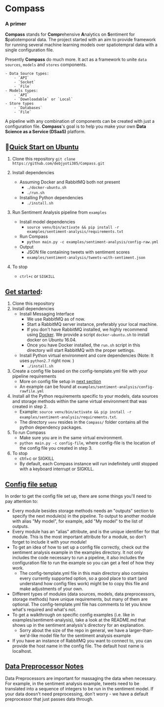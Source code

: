 # Compass
### A primer
**Compass** stands for **Compr**ehensive **A**nalytics on **S**entiment for **S**patiotemporal data. The project started with an aim to provide framework for running several machine learning models over spatiotempral data with a single configuration file. 

Presently **Compass** do much more. It act as a framework to unite `data sources`, `models` and `stores` components. 

	- Data Source types: 
		- `API`
		- `Socket`
		- `File` 
	- Models types:
		- `API`
		- `Downloadable` or `Local`
	- Store types
		- `Databases`
		- `File`
A pipeline with any combination of components can be created with just a configuration file. 
**Compass**'s goal is to help you make your own **Data Science as a Service (DSaaS)** platform.

## :rocket:[Quick Start on Ubuntu](#quick-start-on-ubuntu)
1. Clone this repository
``
git clone https://github.com/debjyoti385/Compass.git
``

2. Install dependencies
	- Assuming Docker and RabbitMQ both not present
		- `./docker-ubuntu.sh`
		- `./run.sh`	
	- Installing Python dependencies
		- `./install.sh`
3. Run Sentiment Analysis pipeline from `examples`
	- Install model dependencies
		- `source venv/bin/activate && pip install -r examples/sentiment-analysis/requirements.txt`
	- Run Compass
		- `python main.py -c examples/sentiment-analysis/config-raw.yml`
	- Output
		- JSON file contaiining tweets with sentiment scores 
		- `examples/sentiment-analysis/tweets-with-sentiment.json`
4. To stop
	- `ctrl+c` or `SIGKILL`

## [Get started](#get-started):
1. Clone this repository
2. Install dependencies
    - Install Messaging Interface 
        - We use RabbitMQ as of now.
        - Start a RabbitMQ server instance, preferably your local machine.
	    - If you don't have RabbitMQ installed, we highly recommend using [Docker](https://hub.docker.com/_/rabbitmq/). We provide a script `docker-ubuntu.sh` to install docker on Ubuntu 16.04.  
        - Once you have Docker installed, the `run.sh` script in this directory will start RabbitMQ with the proper settings.
    - Install Python virtual environment and core dependencies (Note: It uses `python2.7` right now. )
        - `./install.sh` 
3. Create a config file based on the config-template.yml file with your pipeline requirements
	- More on config file setup in [next section](#config-file-setup)
    - An example can be found at `examples/sentiment-analysis/config-rawfile.yml`
4. Install all the Python requirements specific to your models, data sources and storage methods within the same virtual environment that was created in step 2.
	- Example: `source venv/bin/activate && pip install -r examples/sentiment-analysis/requirements.txt`.
	- The directory `venv` resides in the `Compass/` folder contains all the python dependency packages.
5. To run Compass 
    - Make sure you are in the same virtual environment.
    - `python main.py -c config-file`, where config-file is the location of the config file you created in step 3.
6. To stop
    - ctrl+c or SIGKILL
	- By default, each Compass instance will run indefinitely until stopped with a keyboard interrupt or SIGKILL.


## [Config file setup](#config-file-setup)
In order to get the config file set up, there are some things you'll need to pay attention to:
- Every module besides storage methods needs an "outputs" section to specify the next module(s) in the pipeline. To output to another module with alias "My model", for example, add "My model" to the list of outputs.
- Every module has an "alias" attribute, and is the unique identifier for that module.  This is the most important attribute for a module, so don't forget to include it with your module!
- To get an idea of how to set up a config file correctly, check out the sentiment analysis example in the examples directory.  It not only includes the code necessary to run a pipeline, it also includes the configuration file to run the example so you can get a feel of how they work.
	- The config-template.yml file in this main directory also contains every currently supported option, so a good place to start (and understand how config files work) might be to copy this file and make adjustments of your own.
- Different types of modules (data sources, models, data preprocessors, storage methods) have unique requirements, but many of them are optional.  The config-template.yml file has comments to let you know what's required and what's not.
- To get a walkthrough on specific config examples (i.e. like in examples/sentiment-analysis), take a look at the README.md that shows up in the sentiment analysis's directory for an explanation.
	- Sorry about the size of the repo in general, we have a larger-than-we'd-like model file for the sentiment analysis example
- If you have an instance of RabbitMQ you want to connect to, you can provide the host name in the config file. The default host name is localhost.


## [Data Preprocessor Notes](#data-preprocessor-notes)
Data Preprocessors are important for massaging the data when necessary.  For example, in the sentiment analysis example, tweets need to be translated into a sequence of integers to be run in the sentiment model.  If your data doesn't need preprocessing, don't worry - we have a default preprocessor that just passes data through.
